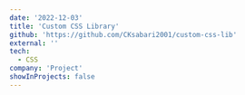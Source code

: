 ```yaml
---
date: '2022-12-03'
title: 'Custom CSS Library'
github: 'https://github.com/CKsabari2001/custom-css-lib'
external: ''
tech:
  - CSS
company: 'Project'
showInProjects: false
---
```

